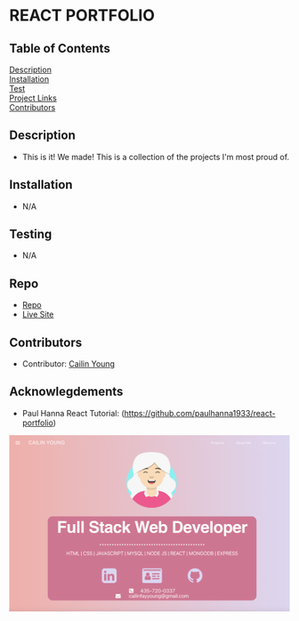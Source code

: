 # REACT PORTFOLIO

## Table of Contents
[Description](#description)  
[Installation](#Installation)  
[Test](#Testing)  
[Project Links](#Repo)  
[Contributors](#Contributors)  

## Description
* This is it! We made! This is a collection of the projects I'm most proud of. 

## Installation
* N/A

## Testing
* N/A

## Repo
* [Repo](https://github.com/cailinyoung/cyoung-reactportfolio)
* [Live Site](https://cailinyoung.netlify.app/)

## Contributors
* Contributor: [Cailin Young](https://github.com/cailinyoung)

## Acknowlegdements 
* Paul Hanna React Tutorial: (https://github.com/paulhanna1933/react-portfolio)

![screenshot](screenshot.png)

